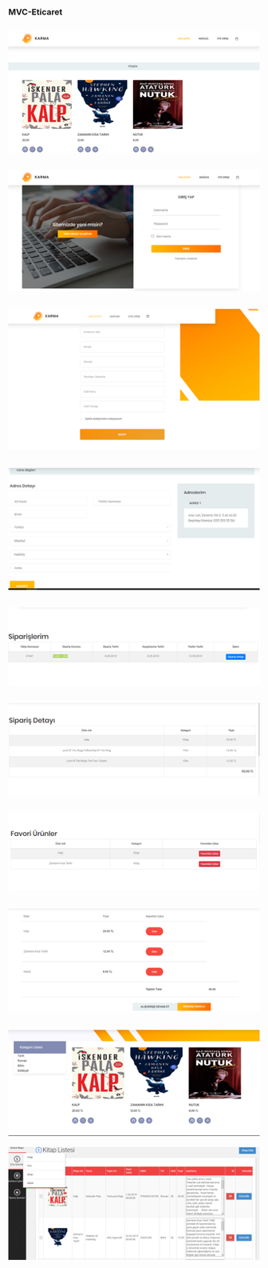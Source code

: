 ### MVC-Eticaret
![](https://github.com/aslanonurcan/MVC-Eticaret/blob/master/1.PNG?raw=true)
-
![](https://github.com/aslanonurcan/MVC-Eticaret/blob/master/2.PNG?raw=true)
-
![](https://github.com/aslanonurcan/MVC-Eticaret/blob/master/3.PNG?raw=true)
-
![](https://github.com/aslanonurcan/MVC-Eticaret/blob/master/4.PNG?raw=true)
-
![](https://github.com/aslanonurcan/MVC-Eticaret/blob/master/5.PNG?raw=true)
-
![](https://github.com/aslanonurcan/MVC-Eticaret/blob/master/6.PNG?raw=true)
-
![](https://github.com/aslanonurcan/MVC-Eticaret/blob/master/7.PNG?raw=true)
-
![](https://github.com/aslanonurcan/MVC-Eticaret/blob/master/8.PNG?raw=true)
-
![](https://github.com/aslanonurcan/MVC-Eticaret/blob/master/9.PNG?raw=true)
-
![](https://github.com/aslanonurcan/MVC-Eticaret/blob/master/10.png?raw=true)

